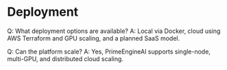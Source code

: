 # Deployment

Q: What deployment options are available?
A: Local via Docker, cloud using AWS Terraform and GPU scaling, and a planned SaaS model.

Q: Can the platform scale?
A: Yes, PrimeEngineAI supports single-node, multi-GPU, and distributed cloud scaling.

